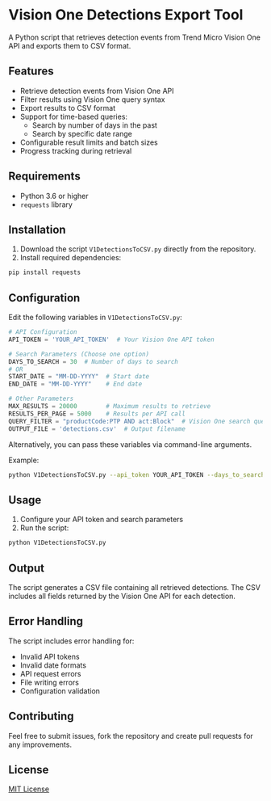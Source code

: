 # Vision One Detections Export Tool

A Python script that retrieves detection events from Trend Micro Vision One API and exports them to CSV format.

## Features

- Retrieve detection events from Vision One API
- Filter results using Vision One query syntax
- Export results to CSV format
- Support for time-based queries:
  - Search by number of days in the past
  - Search by specific date range
- Configurable result limits and batch sizes
- Progress tracking during retrieval

## Requirements

- Python 3.6 or higher
- `requests` library

## Installation

1. Download the script `V1DetectionsToCSV.py` directly from the repository.
2. Install required dependencies:
```bash
pip install requests
```

## Configuration

Edit the following variables in `V1DetectionsToCSV.py`:

```python
# API Configuration
API_TOKEN = 'YOUR_API_TOKEN'  # Your Vision One API token

# Search Parameters (Choose one option)
DAYS_TO_SEARCH = 30  # Number of days to search
# OR
START_DATE = "MM-DD-YYYY"  # Start date
END_DATE = "MM-DD-YYYY"    # End date

# Other Parameters
MAX_RESULTS = 20000        # Maximum results to retrieve
RESULTS_PER_PAGE = 5000    # Results per API call
QUERY_FILTER = "productCode:PTP AND act:Block"  # Vision One search query
OUTPUT_FILE = 'detections.csv'  # Output filename
```

Alternatively, you can pass these variables via command-line arguments.

Example:
```bash
python V1DetectionsToCSV.py --api_token YOUR_API_TOKEN --days_to_search 30 --max_results 20000 --results_per_page 5000 --query_filter "productCode:PTP AND act:Block" --output_file detections.csv
```

## Usage

1. Configure your API token and search parameters
2. Run the script:
```bash
python V1DetectionsToCSV.py
```

## Output

The script generates a CSV file containing all retrieved detections. The CSV includes all fields returned by the Vision One API for each detection.

## Error Handling

The script includes error handling for:
- Invalid API tokens
- Invalid date formats
- API request errors
- File writing errors
- Configuration validation

## Contributing

Feel free to submit issues, fork the repository and create pull requests for any improvements.

## License

[MIT License](LICENSE)
